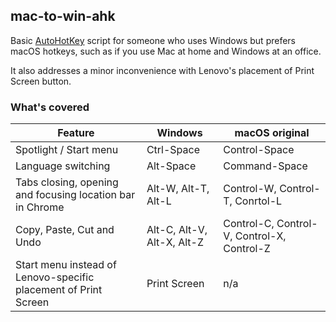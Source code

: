 ## mac-to-win-ahk
Basic [AutoHotKey](https://www.autohotkey.com/) script for someone who uses Windows but prefers macOS hotkeys, such as if you use Mac at home and Windows at an office.

It also addresses a minor inconvenience with Lenovo's placement of Print Screen button.

### What's covered
|Feature|Windows|macOS original|
|-|-|-|
|Spotlight / Start menu|Ctrl-Space|Control-Space|
|Language switching|Alt-Space|Command-Space|
|Tabs closing, opening and focusing location bar in Chrome|Alt-W, Alt-T, Alt-L|Control-W, Control-T, Conrtol-L|
|Copy, Paste, Cut and Undo|Alt-C, Alt-V, Alt-X, Alt-Z|Control-C, Control-V, Control-X, Control-Z|
|Start menu instead of Lenovo-specific placement of Print Screen|Print Screen|n/a|
